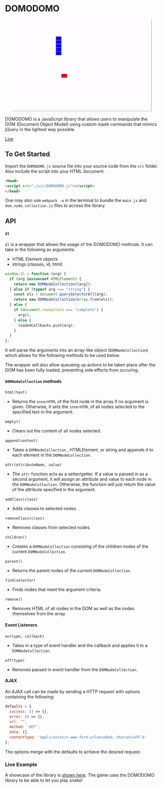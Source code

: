 # DOMODOMO

<p align="center">
  <img width="460" height="300" src="/assets/snake_example.gif">
</p>

DOMODOMO is a JavaScript library that allows users to manipulate the DOM (Document Object Model) using custom made commands that mimics jQuery in the lightest way possible.

[Live](https://albertngo1.github.io/domodomo/)


## To Get Started

Import the `DOMODOMO.js` source file into your source code from the `src` folder. Also include the script into your HTML document.

```html
<head>
<script src="./src/DOMODOMO.js"></script>
</head>
```

One may also use `webpack -w` in the terminal to bundle the `main.js` and `dom_node_collection.js` files to access the library.

## API

#### `$l`

`$l` is a wrapper that allows the usage of the DOMODOMO methods. It can take in the following as arguments:
- HTML Element objects
- strings (classes, id, html)

```javascript
window.$l = function (arg) {
  if (arg instanceof HTMLElement) {
    return new DOMNodeCollection([arg]);
  } else if (typeof arg === "string") {
    const els = document.querySelectorAll(arg);
    return new DOMNodeCollection(Array.from(els));
  } else {
    if (document.readyState === "complete") {
      arg();
    } else {
      loadedCallbacks.push(arg);
    }
  }
};
```
It will parse the arguments into an array-like object (`DOMNodeCollection`)
which allows for the following methods to be used below.

The wrapper will also allow queueing up actions to be taken place after the DOM has been fully loaded, preventing side effects from occuring.


#### `DOMNodeCollection` methods

`html(text)`
* Returns the `innerHTML` of the first node in the array if no argument is given. Otherwise, it sets the `innerHTML` of all nodes selected to the specified text in the argument.

`empty()`
* Clears out the content of all nodes selected.

`append(content)`
* Takes a `DOMNodeCollection` , HTMLElement, or string and appends it to each element in the `DOMNodeCollection`.

`attr(attributeName, value)`
* The `attr` function acts as a setter/getter. If a value is passed in as a second argument, it will assign an attribute and value to each node in the `DOMNodeCollection`. Otherwise, the function will just return the value of the attribute specified in the argument.

`addClass(class)`
* Adds classes to selected nodes.

`removeClass(class)`
* Removes classes from selected nodes.

`children()`
* Creates a `DOMNodeCollection` consisting of the children nodes of the current `DOMNodeCollection`.

`parent()`
* Returns the parent nodes of the current `DOMNodeCollection`.

`find(selector)`
* Finds nodes that meet the argument criteria.

`remove()`
* Removes HTML of all nodes in the DOM as well as the nodes themselves from the array.

#### Event Listeners

`on(type, callback)`
* Takes in a type of event handler and the callback and applies it to a `DOMNodeCollection`.

`off(type)`
* Removes passed in event handler from the `DOMNodeCollection`.

#### AJAX

An AJAX call can be made by sending a HTTP request with options containing the following:

```javascript
defaults = {
  success: () => {},
  error: () => {},
  url: "",
  method: 'GET',
  data: {},
  contentType: 'application/x-www-form-urlencoded; charset=UTF-8'
};  
```
The options merge with the defaults to achieve the desired request.


### Live Example

A showcase of the library is [shown here](https://albertngo1.github.io/domodomo/). The game uses the DOMODOMO library to be able to let you play snake!
